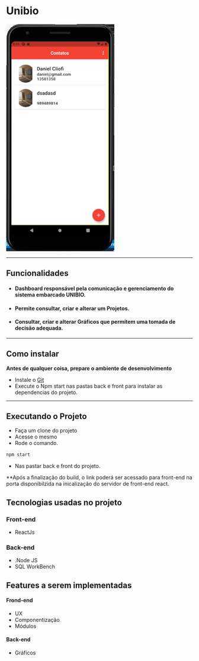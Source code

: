 
# Unibio

![](https://raw.githubusercontent.com/HerickJhones11/agenda_contatos/main/images/app_image.png)


------------

## Funcionalidades

- #### Dashboard responsável pela comunicação e gerenciamento do sistema embarcado UNIBIO.
- #### Permite consultar, criar e alterar um Projetos.
- #### Consultar, criar e alterar Gráficos que permitem uma tomada de decisão adequada.    
------------

## Como instalar
**Antes de qualquer coisa, prepare o ambiente de desenvolvimento** 
* Instale o [Git](https://git-scm.com/downloads "git")
* Execute o Npm start nas pastas back e front para instalar as dependencias do projeto. 
------------

## Executando o Projeto
* Faça um clone do projeto
* Acesse o mesmo
* Rode o comando.
 ```sh
npm start
 ```
 * Nas pastar back e front do projeto.

**Após a finalização do build, o link poderá ser acessado para front-end na porta disponibilzida na inicalização do servidor de front-end react.


## Tecnologias usadas no projeto

### Front-end

- ReactJs

### Back-end

- .Node JS
- SQL WorkBench

## Features a serem implementadas
#### Frond-end

- UX
- Componentização
- Módulos

#### Back-end

- Gráficos

